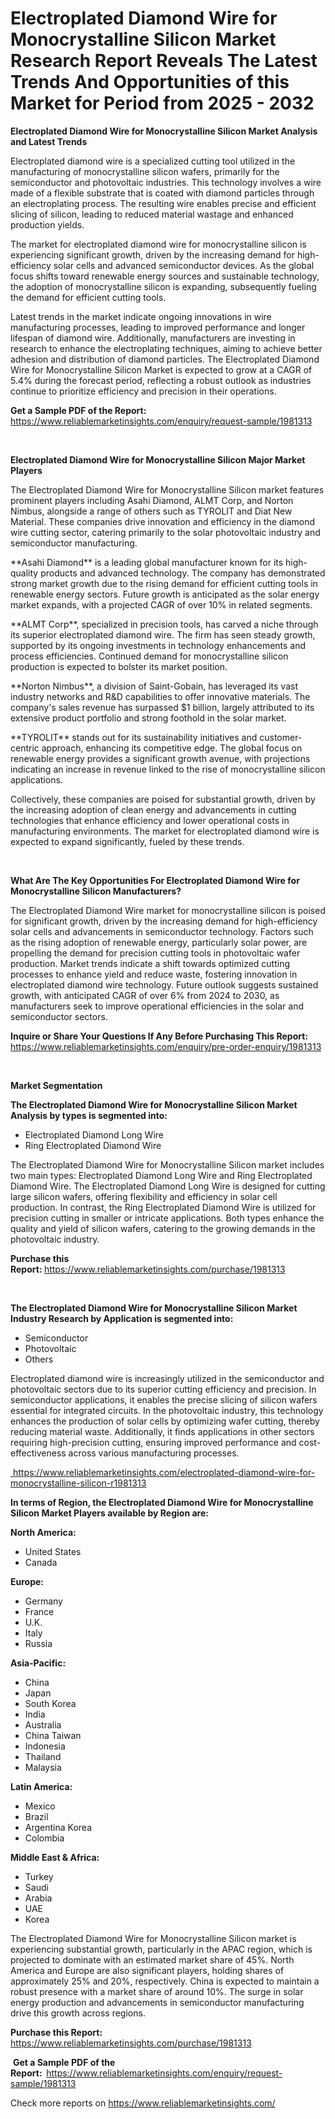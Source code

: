 <p><h1>Electroplated Diamond Wire for Monocrystalline Silicon Market Research Report Reveals The Latest Trends And Opportunities of this Market for Period from 2025 - 2032</h1></p><p><strong>Electroplated Diamond Wire for Monocrystalline Silicon Market Analysis and Latest Trends</strong></p>
<p><p>Electroplated diamond wire is a specialized cutting tool utilized in the manufacturing of monocrystalline silicon wafers, primarily for the semiconductor and photovoltaic industries. This technology involves a wire made of a flexible substrate that is coated with diamond particles through an electroplating process. The resulting wire enables precise and efficient slicing of silicon, leading to reduced material wastage and enhanced production yields.</p><p>The market for electroplated diamond wire for monocrystalline silicon is experiencing significant growth, driven by the increasing demand for high-efficiency solar cells and advanced semiconductor devices. As the global focus shifts toward renewable energy sources and sustainable technology, the adoption of monocrystalline silicon is expanding, subsequently fueling the demand for efficient cutting tools.</p><p>Latest trends in the market indicate ongoing innovations in wire manufacturing processes, leading to improved performance and longer lifespan of diamond wire. Additionally, manufacturers are investing in research to enhance the electroplating techniques, aiming to achieve better adhesion and distribution of diamond particles. The Electroplated Diamond Wire for Monocrystalline Silicon Market is expected to grow at a CAGR of 5.4% during the forecast period, reflecting a robust outlook as industries continue to prioritize efficiency and precision in their operations.</p></p>
<p><strong>Get a Sample PDF of the Report:&nbsp;</strong> <a href="https://www.reliablemarketinsights.com/enquiry/request-sample/1981313?utm_campaign=1887&utm_medium=2&utm_source=Github&utm_content=ia&utm_term=05022025&utm_id=electroplated-diamond-wire-for-monocrystalline-silicon">https://www.reliablemarketinsights.com/enquiry/request-sample/1981313</a></p>
<p>&nbsp;</p>
<p><strong>Electroplated Diamond Wire for Monocrystalline Silicon Major Market Players</strong></p>
<p><p>The Electroplated Diamond Wire for Monocrystalline Silicon market features prominent players including Asahi Diamond, ALMT Corp, and Norton Nimbus, alongside a range of others such as TYROLIT and Diat New Material. These companies drive innovation and efficiency in the diamond wire cutting sector, catering primarily to the solar photovoltaic industry and semiconductor manufacturing.</p><p>**Asahi Diamond** is a leading global manufacturer known for its high-quality products and advanced technology. The company has demonstrated strong market growth due to the rising demand for efficient cutting tools in renewable energy sectors. Future growth is anticipated as the solar energy market expands, with a projected CAGR of over 10% in related segments.</p><p>**ALMT Corp**, specialized in precision tools, has carved a niche through its superior electroplated diamond wire. The firm has seen steady growth, supported by its ongoing investments in technology enhancements and process efficiencies. Continued demand for monocrystalline silicon production is expected to bolster its market position.</p><p>**Norton Nimbus**, a division of Saint-Gobain, has leveraged its vast industry networks and R&D capabilities to offer innovative materials. The company's sales revenue has surpassed $1 billion, largely attributed to its extensive product portfolio and strong foothold in the solar market.</p><p>**TYROLIT** stands out for its sustainability initiatives and customer-centric approach, enhancing its competitive edge. The global focus on renewable energy provides a significant growth avenue, with projections indicating an increase in revenue linked to the rise of monocrystalline silicon applications.</p><p>Collectively, these companies are poised for substantial growth, driven by the increasing adoption of clean energy and advancements in cutting technologies that enhance efficiency and lower operational costs in manufacturing environments. The market for electroplated diamond wire is expected to expand significantly, fueled by these trends.</p></p>
<p>&nbsp;</p>
<p><strong>What Are The Key Opportunities For Electroplated Diamond Wire for Monocrystalline Silicon Manufacturers?</strong></p>
<p><p>The Electroplated Diamond Wire market for monocrystalline silicon is poised for significant growth, driven by the increasing demand for high-efficiency solar cells and advancements in semiconductor technology. Factors such as the rising adoption of renewable energy, particularly solar power, are propelling the demand for precision cutting tools in photovoltaic wafer production. Market trends indicate a shift towards optimized cutting processes to enhance yield and reduce waste, fostering innovation in electroplated diamond wire technology. Future outlook suggests sustained growth, with anticipated CAGR of over 6% from 2024 to 2030, as manufacturers seek to improve operational efficiencies in the solar and semiconductor sectors.</p></p>
<p><strong>Inquire or Share Your Questions If Any Before Purchasing This Report:</strong> <a href="https://www.reliablemarketinsights.com/enquiry/pre-order-enquiry/1981313?utm_campaign=1887&utm_medium=2&utm_source=Github&utm_content=ia&utm_term=05022025&utm_id=electroplated-diamond-wire-for-monocrystalline-silicon">https://www.reliablemarketinsights.com/enquiry/pre-order-enquiry/1981313</a></p>
<p>&nbsp;</p>
<p><strong>Market Segmentation</strong></p>
<p><strong>The Electroplated Diamond Wire for Monocrystalline Silicon Market Analysis by types is segmented into:</strong></p>
<p><ul><li>Electroplated Diamond Long Wire</li><li>Ring Electroplated Diamond Wire</li></ul></p>
<p><p>The Electroplated Diamond Wire for Monocrystalline Silicon market includes two main types: Electroplated Diamond Long Wire and Ring Electroplated Diamond Wire. The Electroplated Diamond Long Wire is designed for cutting large silicon wafers, offering flexibility and efficiency in solar cell production. In contrast, the Ring Electroplated Diamond Wire is utilized for precision cutting in smaller or intricate applications. Both types enhance the quality and yield of silicon wafers, catering to the growing demands in the photovoltaic industry.</p></p>
<p><strong>Purchase this Report:&nbsp;</strong><a href="https://www.reliablemarketinsights.com/purchase/1981313?utm_campaign=1887&utm_medium=2&utm_source=Github&utm_content=ia&utm_term=05022025&utm_id=electroplated-diamond-wire-for-monocrystalline-silicon">https://www.reliablemarketinsights.com/purchase/1981313</a></p>
<p>&nbsp;</p>
<p><strong>The Electroplated Diamond Wire for Monocrystalline Silicon Market Industry Research by Application is segmented into:</strong></p>
<p><ul><li>Semiconductor</li><li>Photovoltaic</li><li>Others</li></ul></p>
<p><p>Electroplated diamond wire is increasingly utilized in the semiconductor and photovoltaic sectors due to its superior cutting efficiency and precision. In semiconductor applications, it enables the precise slicing of silicon wafers essential for integrated circuits. In the photovoltaic industry, this technology enhances the production of solar cells by optimizing wafer cutting, thereby reducing material waste. Additionally, it finds applications in other sectors requiring high-precision cutting, ensuring improved performance and cost-effectiveness across various manufacturing processes.</p></p>
<p><a href="https://www.reliablemarketinsights.com/electroplated-diamond-wire-for-monocrystalline-silicon-r1981313?utm_campaign=1887&utm_medium=2&utm_source=Github&utm_content=ia&utm_term=05022025&utm_id=electroplated-diamond-wire-for-monocrystalline-silicon">&nbsp;https://www.reliablemarketinsights.com/electroplated-diamond-wire-for-monocrystalline-silicon-r1981313</a></p>
<p><strong>In terms of Region, the Electroplated Diamond Wire for Monocrystalline Silicon Market Players available by Region are:</strong></p>
<p>
    <p> <strong> North America: </strong>
        <ul>
            <li>United States</li>
            <li>Canada</li>
        </ul>
        </p> 
    <p> <strong> Europe: </strong>
        <ul>
            <li>Germany</li>
            <li>France</li>
            <li>U.K.</li>
            <li>Italy</li>
            <li>Russia</li>
        </ul>
        </p> 
    <p> <strong> Asia-Pacific: </strong>
        <ul>
            <li>China</li>
            <li>Japan</li>
            <li>South Korea</li>
            <li>India</li>
            <li>Australia</li>
            <li>China Taiwan</li>
            <li>Indonesia</li>
            <li>Thailand</li>
            <li>Malaysia</li>
        </ul>
        </p> 
    <p> <strong> Latin America: </strong>
        <ul>
            <li>Mexico</li>
            <li>Brazil</li>
            <li>Argentina Korea</li>
            <li>Colombia</li>
        </ul>
        </p> 
    <p> <strong> Middle East & Africa: </strong>
        <ul>
            <li>Turkey</li>
            <li>Saudi</li>
            <li>Arabia</li>
            <li>UAE</li>
            <li>Korea</li>
        </ul>
    </p>
    </p>
<p><p>The Electroplated Diamond Wire for Monocrystalline Silicon market is experiencing substantial growth, particularly in the APAC region, which is projected to dominate with an estimated market share of 45%. North America and Europe are also significant players, holding shares of approximately 25% and 20%, respectively. China is expected to maintain a robust presence with a market share of around 10%. The surge in solar energy production and advancements in semiconductor manufacturing drive this growth across regions.</p></p>
<p><strong>Purchase this Report: </strong><a href="https://www.reliablemarketinsights.com/purchase/1981313?utm_campaign=1887&utm_medium=2&utm_source=Github&utm_content=ia&utm_term=05022025&utm_id=electroplated-diamond-wire-for-monocrystalline-silicon">https://www.reliablemarketinsights.com/purchase/1981313</a></p>
<p>&nbsp;<strong>Get a Sample PDF of the Report:&nbsp;&nbsp;</strong><a href="https://www.reliablemarketinsights.com/enquiry/request-sample/1981313?utm_campaign=1887&utm_medium=2&utm_source=Github&utm_content=ia&utm_term=05022025&utm_id=electroplated-diamond-wire-for-monocrystalline-silicon">https://www.reliablemarketinsights.com/enquiry/request-sample/1981313</a></p>
<p><strong></strong></p>
<p>Check more reports on <a href="https://www.reliablemarketinsights.com/?utm_campaign=1887&utm_medium=2&utm_source=Github&utm_content=ia&utm_term=05022025&utm_id=electroplated-diamond-wire-for-monocrystalline-silicon">https://www.reliablemarketinsights.com/</a></p>